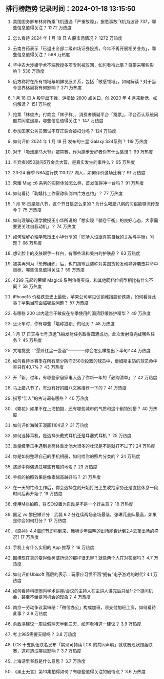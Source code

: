
## 排行榜趋势 记录时间：2024-01-18 13:15:50
  
  1. 美国国务卿布林肯所乘飞机遭遇「严重故障」，据悉事故飞机为波音 737，哪些信息值得关注？ 1272 万热度
    
  2. 怎么看待 2024 年 1 月 18 日 A 股市场情况？ 1272 万热度
    
  3. 云南白药表示「已退出全部二级市场证券投资，今年不再开展相关业务」，哪些信息值得关注？ 598 万热度
    
  4. 华中农大涉嫌学术不端教授多项专利被驳回，如何看待此事？将带来哪些影响？ 536 万热度
    
  5. 俄方称将在所有领域与朝鲜发展关系，包括「敏感领域」，如何解读？对于当今世界格局将有何影响？ 271 万热度
    
  6. 1 月 18 日 A 股早盘下挫，沪指破 2800 点关口，创 2020 年 4 月来新低，如何解读？ 151 万热度
    
  7. 抢票「林俊杰」付款变「林子祥」，消费者质疑平台「跳票」，平台否认系统问题并同意退票，哪些信息值得关注？ 147 万热度
    
  8. 参加国家公务员面试不穿正装会被扣分吗？ 124 万热度
    
  9. 如何评价 2024 年 1 月 18 日 发布的三星 Galaxy S24系列？ 119 万热度
    
  10. 对于「吸烟跑马大爷」被禁赛，作为跑步爱好者你有什么感想？ 99 万热度
    
  11. 辛弃疾领50骑闯5万金兵大营，是真实发生的事件么？ 95 万热度
    
  12. 23-24 赛季 NBA独行侠 110:127 湖人，如何评价这场比赛？ 91 万热度
    
  13. 荣耀 Magic6 系列的实际体验怎么样，首发值得冲一台吗？ 91 万热度
    
  14. 如何看待「鞠婧祎工作室称仙剑四片方违约」？ 77 万热度
    
  15. 1 月 18 日是腊八节，这个节日是怎么来的？为什么喝腊八粥的习俗能够流传至今？ 75 万热度
    
  16. 如何理解心理学教授王小华所说的「想实现『躺卷平衡』的良好心态，大家需要更关注自我动机」？ 74 万热度
    
  17. 如何理解心理学教授王小华分享的「职场人设跟真实自我的关系与平衡」问题？ 66 万热度
    
  18. 想让脸上的皮肤跟手一样白，有哪些温和美白的护肤品？ 63 万热度
    
  19. 被美再列为「恐怖组织」后，也门胡塞武装称对美国货轮发动导弹袭击并命中目标，哪些信息值得关注？ 59 万热度
    
  20. 4399 元起的荣耀 Magic6 系列值得买吗，和其他同档位机型相比有什么不同？ 58 万热度
    
  21. iPhone15 价格跌至史上最低，苹果公司罕见促销难挡股价跌势，如何看待此事？苹果当前面临哪些问题？ 57 万热度
    
  22. 有哪些 200 以内适合干敏皮在冬季使用的国货舒缓修护精华？ 49 万热度
    
  23. 坐火车时，你有哪些「堪称狼狈」的经历？ 48 万热度
    
  24. 1 月 17 日天舟七号货运飞船发射任务取得圆满成功，此次发射将完成哪些任务？ 45 万热度
    
  25. 文笔挑战：“愿赊红尘一壶酒”————你会怎么样接出下半句? 44 万热度
    
  26. 如何看待本赛季在所有至少防守250次投篮的球员中，詹姆斯主防的球员命中率只有40.7%？ 43 万热度
    
  27. 开「新」过年，有哪些家居家电入选了你新一年的「必购清单」？ 42 万热度
    
  28. 马上腊八节了，有没有好的腊八文案推荐一下的？ 41 万热度
    
  29. 描写“佳人”的古诗词有哪些？ 40 万热度
    
  30. 《繁花》如果不在上海拍摄，还有哪些城市的气质和这个剧特别搭？ 40 万热度
    
  31. 如何评价海贼王漫画1104话？ 31 万热度
    
  32. 如何选择耳机，是选择头戴式耳机还是耳塞式耳机？ 25 万热度
    
  33. 重量级拳击手遇到身高体重比他大很多的壮汉是不是就打不过了? 24 万热度
    
  34. 你是如何整理自己的手机相册，如何给你的照片分类的？ 24 万热度
    
  35. 旅途中你偶遇过哪些有趣的地名？ 23 万热度
    
  36. 手机的拍照效果是像素越高越好吗？ 21 万热度
    
  37. 在一天的忙碌工作后，你会选择立刻开始打扫卫生收拾家务还是直接休息一段时间后再开始？ 19 万热度
    
  38. 使用M档拍照，将ISO设置为自动是不是一个好主意？ 18 万热度
    
  39. 国足 vs 黎巴嫩评分：武磊 6.2 分连续两场全场最低，张琳芃全队最高，如果是你会如何打分？ 17 万热度
    
  40. 《原神》4.4海灯节即将到来，舞狮少年嘉明的出场能否达到2.4云堇出场的盛况? 17 万热度
    
  41. 手机上有什么实用的 App 推荐？ 16 万热度
    
  42. 围棋现在真的变得像柯洁所说的那样很无聊？就像两个人在对答案吗？ 4.7 万热度
    
  43. 如何评价Ubisoft 高层的表示：玩家应习惯不再“拥有”电子游戏的时代? 4.1 万热度
    
  44. 如何看待科研圈内学术讲座/会议的主持人在主讲人讲完后只给1-2个提问机会，甚至不给提问机会的现象？ 4 万热度
    
  45. 南京一劳动争议案审结：「微信办公」构成加班，须支付加班工资，如何看待此事？ 3.9 万热度
    
  46. 俞敏洪建议一周放假两天半到三天，如何看待这一建议？ 3.9 万热度
    
  47. 考上985需要天赋吗？ 3.8 万热度
    
  48. LCK 十支队伍联名发布「实现可持续 LCK 的共同声明」就联赛现状炮轰联赛，这将造成哪些影响？ 3.7 万热度
    
  49. 上海话里爷叔是什么意思？ 3.7 万热度
    
  50. 《黑土无言》第10集拍得如何？有哪些值得关注的剧情点？ 3.6 万热度
    